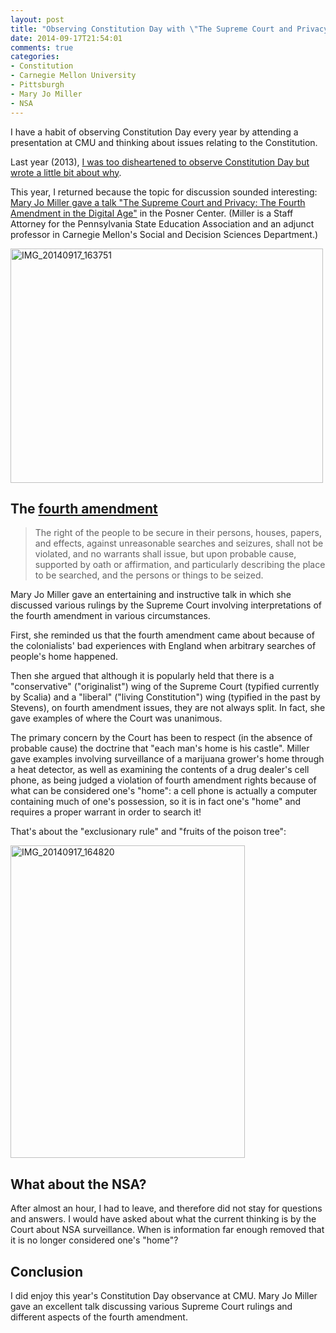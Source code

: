 ```yaml
---
layout: post
title: "Observing Constitution Day with \"The Supreme Court and Privacy: The Fourth Amendment in the Digital Age\""
date: 2014-09-17T21:54:01
comments: true
categories:
- Constitution
- Carnegie Mellon University
- Pittsburgh
- Mary Jo Miller
- NSA
---
```

I have a habit of observing Constitution Day every year by attending a presentation at CMU and thinking about issues relating to the Constitution.

Last year (2013), [I was too disheartened to observe Constitution Day but wrote a little bit about why](/blog/2013/09/17/on-not-celebrating-constitution-day-this-year).

This year, I returned because the topic for discussion sounded interesting: [Mary Jo Miller gave a talk "The Supreme Court and Privacy: The Fourth Amendment in the Digital Age"](http://thebridge.cmu.edu/organization/SLO/calendar/details/466499) in the Posner Center. (Miller is a Staff Attorney for the Pennsylvania State Education Association and an adjunct professor in Carnegie Mellon's Social and Decision Sciences Department.)

<a href="https://www.flickr.com/photos/franklinmingchen/15274305882" title="IMG_20140917_163751 by Franklin Chen, on Flickr"><img src="https://farm4.staticflickr.com/3836/15274305882_f0eaf5d8fb.jpg" width="500" height="375" alt="IMG_20140917_163751"></a>

<!--more-->

## The [fourth amendment](http://en.wikipedia.org/wiki/Fourth_Amendment_to_the_United_States_Constitution)

<blockquote>
The right of the people to be secure in their persons, houses, papers, and effects, against unreasonable searches and seizures, shall not be violated, and no warrants shall issue, but upon probable cause, supported by oath or affirmation, and particularly describing the place to be searched, and the persons or things to be seized.
</blockquote>

Mary Jo Miller gave an entertaining and instructive talk in which she discussed various rulings by the Supreme Court involving interpretations of the fourth amendment in various circumstances.

First, she reminded us that the fourth amendment came about because of the colonialists' bad experiences with England when arbitrary searches of people's home happened.

Then she argued that although it is popularly held that there is a "conservative" ("originalist") wing of the Supreme Court (typified currently by Scalia) and a "liberal" ("living Constitution") wing (typified in the past by Stevens), on fourth amendment issues, they are not always split. In fact, she gave examples of where the Court was unanimous.

The primary concern by the Court has been to respect (in the absence of probable cause) the doctrine that "each man's home is his castle". Miller gave examples involving surveillance of a marijuana grower's home through a heat detector, as well as examining the contents of a drug dealer's cell phone, as being judged a violation of fourth amendment rights because of what can be considered one's "home": a cell phone is actually a computer containing much of one's possession, so it is in fact one's "home" and requires a proper warrant in order to search it!

That's about the "exclusionary rule" and "fruits of the poison tree":

<a href="https://www.flickr.com/photos/franklinmingchen/15271576131" title="IMG_20140917_164820 by Franklin Chen, on Flickr"><img src="https://farm6.staticflickr.com/5596/15271576131_6c4a8f4d5f.jpg" width="375" height="500" alt="IMG_20140917_164820"></a>

## What about the NSA?

After almost an hour, I had to leave, and therefore did not stay for questions and answers. I would have asked about what the current thinking is by the Court about NSA surveillance. When is information far enough removed that it is no longer considered one's "home"?

## Conclusion

I did enjoy this year's Constitution Day observance at CMU. Mary Jo Miller gave an excellent talk discussing various Supreme Court rulings and different aspects of the fourth amendment.

